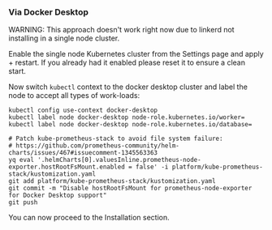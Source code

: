 ### Via Docker Desktop

WARNING: This approach doesn't work right now due to linkerd not installing in a single node cluster.

Enable the single node Kubernetes cluster from the Settings page and apply + restart. If you already had it enabled please reset it to ensure a clean start.

Now switch `kubectl` context to the docker desktop cluster and label the node to accept all types of work-loads:

```
kubectl config use-context docker-desktop
kubectl label node docker-desktop node-role.kubernetes.io/worker=
kubectl label node docker-desktop node-role.kubernetes.io/database=

# Patch kube-prometheus-stack to avoid file system failure:
# https://github.com/prometheus-community/helm-charts/issues/467#issuecomment-1345563363
yq eval '.helmCharts[0].valuesInline.prometheus-node-exporter.hostRootFsMount.enabled = false' -i platform/kube-prometheus-stack/kustomization.yaml
git add platform/kube-prometheus-stack/kustomization.yaml
git commit -m "Disable hostRootFsMount for prometheus-node-exporter for Docker Desktop support"
git push
```

You can now proceed to the Installation section.

